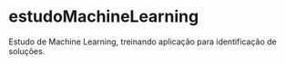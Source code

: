 # estudoMachineLearning
Estudo de Machine Learning, treinando aplicação para identificação de soluções. 
